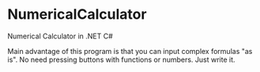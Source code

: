 # NumericalCalculator
Numerical Calculator in .NET C#

Main advantage of this program is that you can input complex formulas "as is". No need pressing buttons with functions or numbers. Just write it. 
